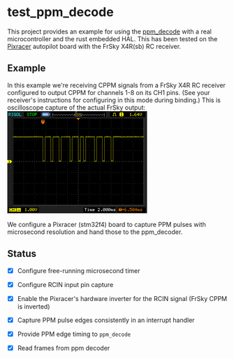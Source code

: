 # test_ppm_decode

This project provides an example for using the 
[ppm_decode](https://crates.io/crates/ppm_decode)
with a real microcontroller and the rust embedded HAL.
This has been tested on the 
[Pixracer](https://docs.px4.io/v1.9.0/en/flight_controller/pixracer.html)
autopilot board with the FrSky X4R(sb) RC receiver.

## Example

In this example we're receiving CPPM signals from a FrSky X4R 
RC receiver configured to output CPPM for channels 1-8 on 
its CH1 pins. (See your receiver's instructions for 
configuring in this mode during binding.) 
This is oscilloscope capture of the actual FrSky output: 
![image](./frsky_x4r_cppm_cap01.png)

We configure a Pixracer (stm32f4) board to capture PPM pulses
with microsecond resolution and hand those to the ppm_decoder.

## Status

- [x] Configure free-running microsecond timer
- [x] Configure RCIN input pin capture
- [x] Enable the Pixracer's hardware inverter for the RCIN signal (FrSky CPPM is inverted)
- [x] Capture PPM pulse edges consistently in an interrupt handler
- [x] Provide PPM edge timing to `ppm_decode`
- [x] Read frames from ppm decoder 

